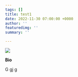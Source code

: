 ```yaml
---
tags: []
title: test1
date: 2022-11-30 07:00:00 +0000
author: ''
featuredimg: ''
summary: ''

---
```

![](/assets/img/maryholtz-spirit-guide.jpg)

**Bio**

G gj g 